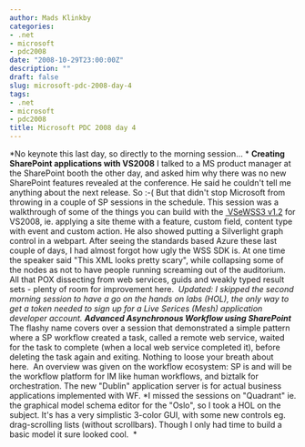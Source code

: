 ```yaml
---
author: Mads Klinkby
categories:
- .net
- microsoft
- pdc2008
date: "2008-10-29T23:00:00Z"
description: ""
draft: false
slug: microsoft-pdc-2008-day-4
tags:
- .net
- microsoft
- pdc2008
title: Microsoft PDC 2008 day 4
---
```



*No keynote this last day, so directly to the morning session... * **Creating SharePoint applications with VS2008** I talked to a MS product manager at the SharePoint booth the other day, and asked him why there was no new SharePoint features revealed at the conference. He said he couldn't tell me anything about the next release. So :-( But that didn't stop Microsoft from throwing in a couple of SP sessions in the schedule. This session was a walkthrough of some of the things you can build with the [ VSeWSS3 v1.2](http://www.microsoft.com/downloads/details.aspx?FamilyID=7bf65b28-06e2-4e87-9bad-086e32185e68&displaylang=en "VSeWSS 1.2") for VS2008, ie. applying a site theme with a feature, custom field, content type with event and custom action. He also showed putting a Silverlight graph control in a webpart. After seeing the standards based Azure these last couple of days, I had almost forgot how ugly the WSS SDK is. At one time the speaker said "This XML looks pretty scary", while collapsing some of the nodes as not to have people running screaming out of the auditorium. All that POX dissecting from web services, guids and weakly typed result sets - plenty of room for improvement here.  *Updated:* *<span>I skipped the second morning session to have a go on the hands on labs (HOL), the only way to get a token needed to sign up for a Live Serices (Mesh) application developer account.</span>* *<span>**Advanced Asynchronous Workflow using SharePoint**</span>* The flashy name covers over a session that demonstrated a simple pattern where a SP workflow created a task, called a remote web service, waited for the task to complete (when a local web service completed it), before deleting the task again and exiting. Nothing to loose your breath about here.  An overview was given on the workflow ecosystem: SP is and will be the workflow platform for IM like human workflows, and biztalk for orchestration. The new "Dublin" application server is for actual business applications implemented with WF. *<span></span><span>I missed the sessions on "Quadrant" ie. the graphical model schema editor for the "Oslo", so I took a HOL on the subject. It's has a very simplistic 3-color GUI, with some new controls eg. drag-scrolling lists (without scrollbars). Though I only had time to build a basic model it sure looked cool.</span>  *

